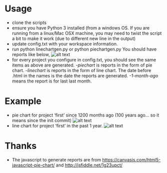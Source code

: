 Usage
===
* clone the scripts
* ensure you have Python 3 installed (from a windows OS. If you are running from a linux/Mac OSX machine, you may need to twist the script a bit to make it work (due to different new line in the output)
* update config.txt with your workspace information.
* run python linechartgen.py or python piechartgen.py You should have reports like below,
![alt text](https://luohuahuang.files.wordpress.com/2017/12/code_report_1.png)
* for every project you configure in config.txt, you should see the same items as above are generated. *-piechart* is reports in the form of pie chart. *-linechart* is reports in the form of line chart. The date before .html in the names is the date the reports are generated.  *-1-month-ago* means the report is for last last month.

Example
===
* pie chart for project ‘first’ since 1200 months ago (100 years ago… so it means since the init commit)
![alt text](https://luohuahuang.files.wordpress.com/2017/12/code_report_2.png?w=776)
* line chart for project ‘first’ in the past 1 year.
![alt text](https://luohuahuang.files.wordpress.com/2017/12/code_report_3.png?w=776)

Thanks
===
* The javascript to generate reports are from https://canvasjs.com/html5-javascript-pie-chart/ and http://jsfiddle.net/1g23upct/

